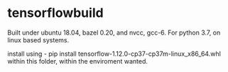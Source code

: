 # tensorflowbuild

Built under ubuntu 18.04, bazel 0.20, and nvcc, gcc-6. For python 3.7, on linux based systems.  

install using - pip install tensorflow-1.12.0-cp37-cp37m-linux_x86_64.whl within this folder, within the enviroment wanted.   
